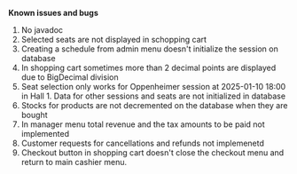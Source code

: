 **Known issues and bugs**

1. No javadoc
2. Selected seats are not displayed in schopping cart
3. Creating a schedule from admin menu doesn't initialize the session on database
4. In shopping cart sometimes more than 2 decimal points are displayed due to BigDecimal division
5. Seat selection only works for Oppenheimer session at 2025-01-10 18:00 in Hall 1. Data for other sessions and seats are not initialized in database
6. Stocks for products are not decremented on the database when they are bought
7. In manager menu total revenue and the tax amounts to be paid not implemented
8. Customer requests for cancellations and refunds not implemenetd
9. Checkout button in shopping cart doesn't close the checkout menu and return to main cashier menu.
